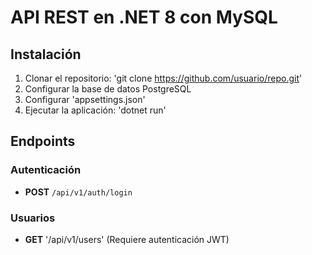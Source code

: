 # API REST en .NET 8 con MySQL

## Instalación
1. Clonar el repositorio: 'git clone https://github.com/usuario/repo.git'
2. Configurar la base de datos PostgreSQL
3. Configurar 'appsettings.json'
4. Ejecutar la aplicación: 'dotnet run'

## Endpoints
### Autenticación
- **POST** `/api/v1/auth/login`

### Usuarios
- **GET** '/api/v1/users' (Requiere autenticación JWT)
